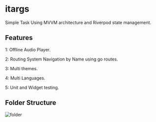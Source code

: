 # itargs

Simple Task Using MVVM architecture and Riverpod state management.

## Features

1: Offline Audio Player.

2: Routing System Navigation by Name using go routes.

3: Multi themes.

4: Multi Languages.

5: Unit and Widget testing.


## Folder Structure

![folder](https://github.com/YousefSalahKassem/itargs/assets/91211054/242d8c61-909e-4274-8a91-34f9deb609ce)
